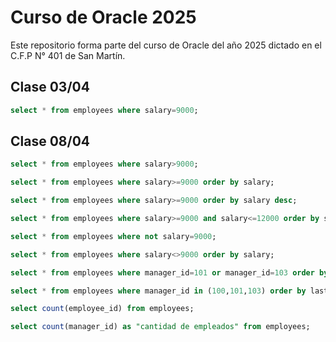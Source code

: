 # Curso de Oracle 2025

Este repositorio forma parte del curso de Oracle del año 2025 dictado en el C.F.P N° 401 de San Martín.

## Clase 03/04

```sql
select * from employees where salary=9000;
```
## Clase 08/04

```sql
select * from employees where salary>9000;
```

```sql
select * from employees where salary>=9000 order by salary;
```

```sql
select * from employees where salary>=9000 order by salary desc;
```

```sql
select * from employees where salary>=9000 and salary<=12000 order by salary;
```


```sql
select * from employees where not salary=9000;
```

```sql
select * from employees where salary<>9000 order by salary;
```

```sql
select * from employees where manager_id=101 or manager_id=103 order by last_name;
```

```sql
select * from employees where manager_id in (100,101,103) order by last_name;
```

```sql
select count(employee_id) from employees;
```

```sql
select count(manager_id) as "cantidad de empleados" from employees;
```
